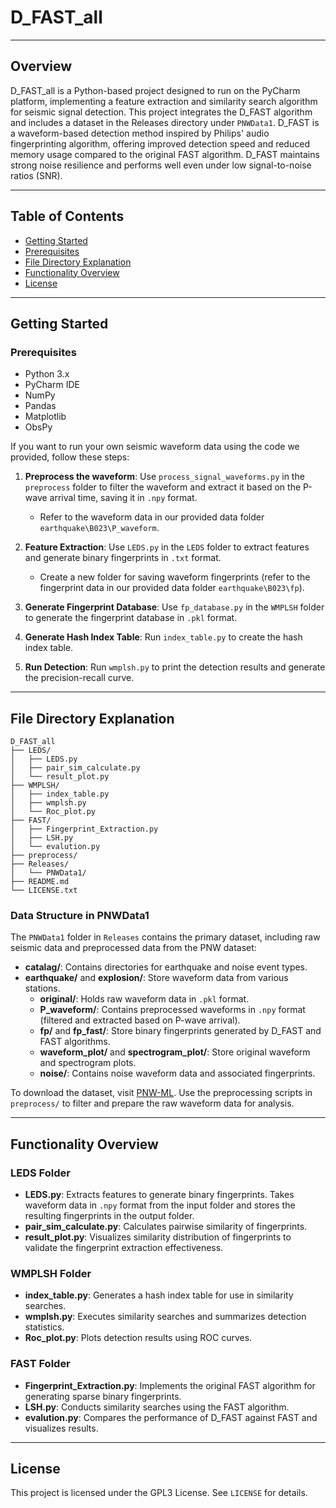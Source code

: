 # D_FAST_all

---

## Overview

D_FAST_all is a Python-based project designed to run on the PyCharm platform, implementing a feature extraction and similarity search algorithm for seismic signal detection. This project integrates the D_FAST algorithm and includes a dataset in the Releases directory under `PNWData1`. D_FAST is a waveform-based detection method inspired by Philips' audio fingerprinting algorithm, offering improved detection speed and reduced memory usage compared to the original FAST algorithm. D_FAST maintains strong noise resilience and performs well even under low signal-to-noise ratios (SNR).

---

## Table of Contents
- [Getting Started](#getting-started)
- [Prerequisites](#prerequisites)
- [File Directory Explanation](#file-directory-explanation)
- [Functionality Overview](#functionality-overview)
- [License](#license)

---

## Getting Started

### Prerequisites
- Python 3.x
- PyCharm IDE
- NumPy
- Pandas
- Matplotlib
- ObsPy

If you want to run your own seismic waveform data using the code we provided, follow these steps:

1. **Preprocess the waveform**: Use `process_signal_waveforms.py` in the `preprocess` folder to filter the waveform and extract it based on the P-wave arrival time, saving it in `.npy` format.
   - Refer to the waveform data in our provided data folder `earthquake\B023\P_waveform`.

2. **Feature Extraction**: Use `LEDS.py` in the `LEDS` folder to extract features and generate binary fingerprints in `.txt` format.
   - Create a new folder for saving waveform fingerprints (refer to the fingerprint data in our provided data folder `earthquake\B023\fp`).

3. **Generate Fingerprint Database**: Use `fp_database.py` in the `WMPLSH` folder to generate the fingerprint database in `.pkl` format.

4. **Generate Hash Index Table**: Run `index_table.py` to create the hash index table.

5. **Run Detection**: Run `wmplsh.py` to print the detection results and generate the precision-recall curve.

---

## File Directory Explanation

```
D_FAST_all
├── LEDS/
│   ├── LEDS.py
│   ├── pair_sim_calculate.py
│   └── result_plot.py
├── WMPLSH/
│   ├── index_table.py
│   ├── wmplsh.py
│   └── Roc_plot.py
├── FAST/
│   ├── Fingerprint_Extraction.py
│   ├── LSH.py
│   └── evalution.py
├── preprocess/
├── Releases/
│   └── PNWData1/
├── README.md
└── LICENSE.txt
```

### Data Structure in PNWData1
The `PNWData1` folder in `Releases` contains the primary dataset, including raw seismic data and preprocessed data from the PNW dataset:
- **catalag/**: Contains directories for earthquake and noise event types.
- **earthquake/** and **explosion/**: Store waveform data from various stations.
  - **original/**: Holds raw waveform data in `.pkl` format.
  - **P_waveform/**: Contains preprocessed waveforms in `.npy` format (filtered and extracted based on P-wave arrival).
  - **fp/** and **fp_fast/**: Store binary fingerprints generated by D_FAST and FAST algorithms.
  - **waveform_plot/** and **spectrogram_plot/**: Store original waveform and spectrogram plots.
  - **noise/**: Contains noise waveform data and associated fingerprints.

To download the dataset, visit [PNW-ML](https://github.com/niyiyu/PNW-ML). Use the preprocessing scripts in `preprocess/` to filter and prepare the raw waveform data for analysis.

---

## Functionality Overview

### LEDS Folder
- **LEDS.py**: Extracts features to generate binary fingerprints. Takes waveform data in `.npy` format from the input folder and stores the resulting fingerprints in the output folder.
- **pair_sim_calculate.py**: Calculates pairwise similarity of fingerprints.
- **result_plot.py**: Visualizes similarity distribution of fingerprints to validate the fingerprint extraction effectiveness.

### WMPLSH Folder
- **index_table.py**: Generates a hash index table for use in similarity searches.
- **wmplsh.py**: Executes similarity searches and summarizes detection statistics.
- **Roc_plot.py**: Plots detection results using ROC curves.

### FAST Folder
- **Fingerprint_Extraction.py**: Implements the original FAST algorithm for generating sparse binary fingerprints.
- **LSH.py**: Conducts similarity searches using the FAST algorithm.
- **evalution.py**: Compares the performance of D_FAST against FAST and visualizes results.

---

## License
This project is licensed under the GPL3 License. See `LICENSE` for details.

